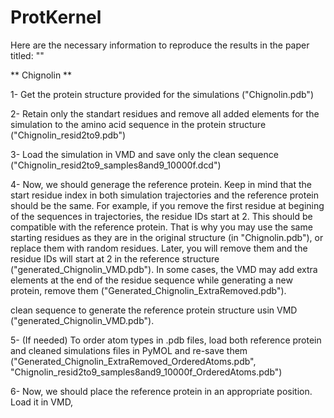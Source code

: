 # ProtKernel
Here are the necessary information to reproduce the results in the paper titled: ""

** Chignolin **

1- Get the protein structure provided for the simulations ("Chignolin.pdb")

2- Retain only the standart residues and remove all added elements for the simulation to the amino acid sequence in the protein structure ("Chignolin_resid2to9.pdb")

3- Load the simulation in VMD and save only the clean sequence ("Chignolin_resid2to9_samples8and9_10000f.dcd")

4- Now, we should generage the reference protein. Keep in mind that the start residue index in both simulation trajectories and the reference protein should be the same. For example, if you remove the first residue at begining of the sequences in trajectories, the residue IDs start at 2. This should be compatible with the reference protein. That is why you may use the same starting residues as they are in the original structure (in "Chignolin.pdb"), or replace them with random residues. Later, you will remove them and the residue IDs will start at 2 in the reference structure ("generated_Chignolin_VMD.pdb"). In some cases, the VMD may add extra elements at the end of the residue sequence while generating a new protein, remove them ("Generated_Chignolin_ExtraRemoved.pdb").

clean sequence to generate the reference protein structure usin VMD ("generated_Chignolin_VMD.pdb"). 

5- (If needed) To order atom types in .pdb files, load both reference protein and cleaned simulations files in PyMOL and re-save them
("Generated_Chignolin_ExtraRemoved_OrderedAtoms.pdb", "Chignolin_resid2to9_samples8and9_10000f_OrderedAtoms.pdb")

6- Now, we should place the reference protein in an appropriate position. Load it in VMD, 
